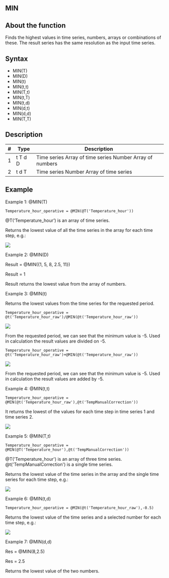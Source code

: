 ﻿## MIN
## About the function
Finds the highest values in time series, numbers, arrays or combinations of
these. The result series has the same resolution as the input time series.

## Syntax
- MIN(T)
- MIN(D)
- MIN(t)
- MIN(t,t)
- MIN(T,t)
- MIN(t,T)
- MIN(t,d)
- MIN(d,t)
- MIN(d,d)
- MIN(T,T)

## Description

| # | Type | Description |
|---|---|---|
| 1 | t T d D | Time series Array of time series Number Array of numbers |
| 2 | t d T | Time series Number Array of time series |

## Example
Example 1: @MIN(T)

`Temperature_hour_operative = @MIN(@T('Temperature_hour'))`

@T(‘Temperature_hour’) is an array of time series.

Returns the lowest value of all the time series in the array for each time step,
e.g.:

![](Images/ex_MIN-nimbustable.png)

Example 2: @MIN(D)

Result = @MIN({1, 5, 8, 2.5, 11})

Result = 1

Result returns the lowest value from the array of numbers.

Example 3: @MIN(t)

Returns the lowest values from the time series for the requested period.

`Temperature_hour_operative = @t('Temperature_hour_raw')/@MIN(@t('Temperature_hour_raw'))`

![](Images/ex_MIN-nimbustable2.png)

From the requested period, we can see that the minimum value is -5. Used in
calculation the result values are divided on -5.

`Temperature_hour_operative = @t('Temperature_hour_raw')+@MIN(@t('Temperature_hour_raw'))`

![](Images/ex_MIN-nimbustable3.png)

From the requested period, we can see that the minimum value is -5. Used in
calculation the result values are added by -5.

Example 4: @MIN(t,t)

`Temperature_hour_operative = @MIN(@t('Temperature_hour_raw'),@t('TempManualCorrection'))`

It returns the lowest of the values for each time step in time series 1 and time
series 2.

![](Images/ex_MIN-nimbustable4.png)

Example 5: @MIN(T,t)

`Temperature_hour_operative = @MIN(@T('Temperature_hour'),@t('TempManualCorrection'))`

@T('Temperature_hour') is an array of three time series.
@t('TempManualCorrection') is a single time series.

Returns the lowest value of the time series in the array and the single time
series for each time step, e.g.:

![](Images/ex_MIN-nimbustable5.png)

Example 6: @MIN(t,d)

`Temperature_hour_operative = @MIN(@t('Temperature_hour_raw'),-0.5)`

Returns the lowest value of the time series and a selected number for each time
step, e.g.:

![](Images/ex_MIN-nimbustable6.png)

Example 7: @MIN(d,d)

Res = @MIN(8,2.5)

Res = 2.5

Returns the lowest value of the two numbers.
